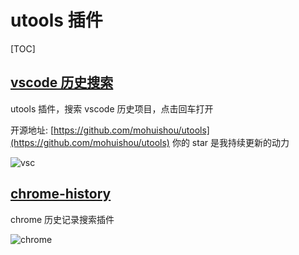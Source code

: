 # utools 插件

[TOC]

## [vscode 历史搜索](./vscode)

utools 插件，搜索 vscode 历史项目，点击回车打开

开源地址: [https://github.com/mohuishou/utools](https://github.com/mohuishou/utools) 你的 star 是我持续更新的动力

![vsc](https://raw.githubusercontent.com/mohuishou/utools/master/imgs/vsc.gif)

## [chrome-history](./chrome-history)

chrome 历史记录搜索插件

![chrome](https://raw.githubusercontent.com/mohuishou/utools/master/imgs/chrome.gif)
